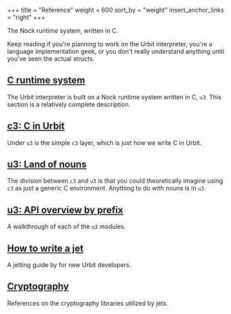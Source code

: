 +++
title = "Reference"
weight = 600
sort_by = "weight"
insert_anchor_links = "right"
+++

The Nock runtime system, written in C.

Keep reading if you're planning to work on the Urbit interpreter, you're a
language implementation geek, or you don't really understand anything until
you've seen the actual structs.

## [C runtime system](/system/runtime/runtime)

The Urbit interpreter is built on a Nock runtime system written
in C, `u3`. This section is a relatively complete description.

## [c3: C in Urbit](/reference/runtime/c)

Under `u3` is the simple `c3` layer, which is just how we write C
in Urbit.

## [u3: Land of nouns](/reference/runtime/nouns)

The division between `c3` and `u3` is that you could theoretically
imagine using `c3` as just a generic C environment. Anything to do
with nouns is in `u3`.

## [u3: API overview by prefix](/reference/runtime/api)

A walkthrough of each of the `u3` modules.

## [How to write a jet](/reference/runtime/jetting)

A jetting guide by for new Urbit developers.

## [Cryptography](/reference/runtime/cryptography)

References on the cryptography libraries utilized by jets.
